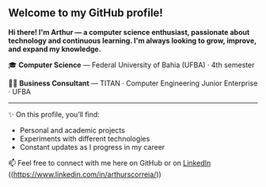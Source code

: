 ## Welcome to my GitHub profile!  
**Hi there! I'm Arthur — a computer science enthusiast, passionate about technology and continuous learning. I'm always looking to grow, improve, and expand my knowledge.**  

🎓 **Computer Science** — Federal University of Bahia (UFBA) · 4th semester  

💛🖤 **Business Consultant** — TITAN · Computer Engineering Junior Enterprise · UFBA  

---
✨ On this profile, you’ll find:  
- Personal and academic projects  
- Experiments with different technologies  
- Constant updates as I progress in my career  

📫 Feel free to connect with me here on GitHub or on [LinkedIn](#) ((https://www.linkedin.com/in/arthurscorreia/))  
